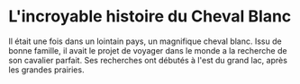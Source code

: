 # L'incroyable histoire du Cheval Blanc



Il était une fois dans un lointain pays, un magnifique cheval blanc. 
Issu de bonne famille, il avait le projet de voyager dans le monde a la recherche de son cavalier parfait. 
Ses recherches ont débutés à l'est du grand lac, après les grandes prairies. 